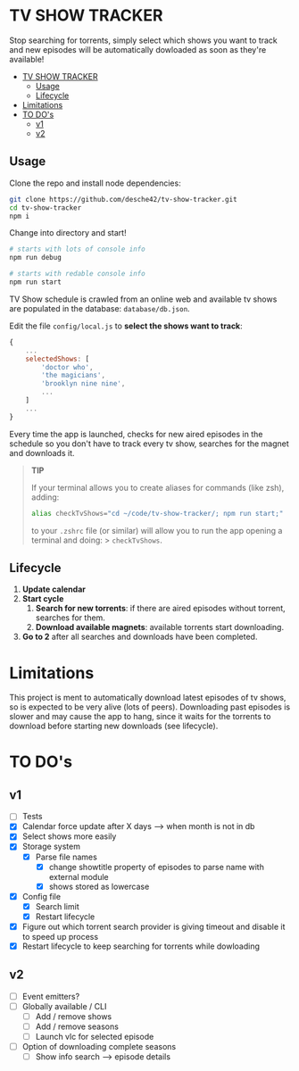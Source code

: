 # TV SHOW TRACKER

Stop searching for torrents, simply select which shows you want to track and new episodes will be automatically dowloaded as soon
as they're available!


- [TV SHOW TRACKER](#tv-show-tracker)
	- [Usage](#usage)
	- [Lifecycle](#lifecycle)
- [Limitations](#limitations)
- [TO DO's](#to-dos)
	- [v1](#v1)
	- [v2](#v2)

## Usage

Clone the repo and install node dependencies:

```bash
git clone https://github.com/desche42/tv-show-tracker.git
cd tv-show-tracker
npm i
```

Change into directory and start!

```bash
# starts with lots of console info
npm run debug

# starts with redable console info
npm run start
```

TV Show schedule is crawled from an online web and available tv shows are populated in the database: `database/db.json`. 

Edit the file `config/local.js` to **select the shows want to track**:

```javascript
{
	...
	selectedShows: [
		'doctor who',
		'the magicians',
		'brooklyn nine nine',
		...
	]
	...
}
```

Every time the app is launched, checks for new aired episodes in the schedule so you don't have to track every tv show, searches for the magnet and downloads it.

> **TIP**
> 
> If your terminal allows you to create aliases for commands (like zsh), adding: 
> 
> ```bash
> alias checkTvShows="cd ~/code/tv-show-tracker/; npm run start;"
> ```
> 
> to your `.zshrc` file (or similar) will allow you to run the app opening a terminal and doing: > `checkTvShows`.

## Lifecycle

1. **Update calendar**
2. **Start cycle**
   1. **Search for new torrents**: if there are aired episodes without torrent, searches for them.
   2. **Download available magnets**: available torrents start downloading.
3. **Go to 2** after all searches and downloads have been completed.


# Limitations

This project is ment to automatically download latest episodes of tv shows, so is expected to be very alive (lots of peers). Downloading past episodes is slower
and may cause the app to hang, since it waits for the torrents to download before starting new downloads (see lifecycle).

# TO DO's

## v1

- [ ] Tests
- [x] Calendar force update after X days --> when month is not in db
- [x] Select shows more easily
- [x] Storage system
  - [x] Parse file names
    - [x] change showtitle property of episodes to parse name with external module
    - [x] shows stored as lowercase
- [x] Config file
  - [x] Search limit
  - [x] Restart lifecycle
- [x] Figure out which torrent search provider is giving timeout and disable it to speed up process
- [x] Restart lifecycle to keep searching for torrents while dowloading

## v2
- [ ] Event emitters?
- [ ] Globally available / CLI 
  - [ ] Add / remove shows
  - [ ] Add / remove seasons
  - [ ] Launch vlc for selected episode
- [ ] Option of downloading complete seasons
  - [ ] Show info search --> episode details
